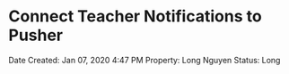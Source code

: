 # Connect Teacher Notifications to Pusher

Date Created: Jan 07, 2020 4:47 PM
Property: Long Nguyen
Status: Long